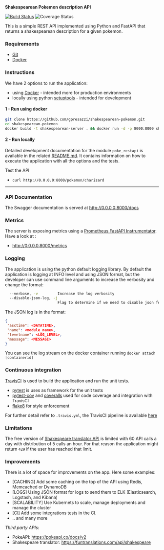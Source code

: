 **Shakespearean Pokemon description API**

[![Build Status](https://travis-ci.com/gpresazzi/shakespearean-pokemon.svg?branch=main)](https://travis-ci.com/gpresazzi/shakespearean-pokemon)
![Coverage Status](https://coveralls.io/repos/github/gpresazzi/shakespearean-pokemon/badge.svg?branch=main)

This is a simple REST API implemented using Python and FastAPI that returns a shakespearean description for a given pokemon.

### Requirements
* [Git](https://git-scm.com/)
* [Docker](https://www.docker.com/)

### Instructions
We have 2 options to run the application:
 * using [Docker](https://www.docker.com/) - intended more for production environments
 * locally using python [setuptools](https://pypi.org/project/setuptools/) - intended for development

#### 1 - Run using docker

```bash
git clone https://github.com/gpresazzi/shakespearean-pokemon.git
cd shakespearean-pokemon
docker build -t shakespearean-server . && docker run -d -p 8000:8000 shakespearean-server
```

#### 2 - Run locally
Detailed development documentation for the module `poke_restapi` is available in the related [README.md](poke_restapi/README.md).
It contains information on how to execute the application with all the options and the tests.

Test the API
 * `curl http://0.0.0.0:8000/pokemon/charizard`

---

### API Documentation

The Swagger documentation is served at http://0.0.0.0:8000/docs

### Metrics

The server is exposing metrics using a [Prometheus FastAPI Instrumentator](prometheus-fastapi-instrumentator). 
Have a look at :

* http://0.0.0.0:8000/metrics


### Logging 

The application is using the python default logging library. 
By default the application is logging at INFO level and using JSON format, but the developer can use command line arguments to increase the verbosity and change the format:
```bash
  --verbose, -v         Increase the log verbosity
  --disable-json-log, -j
                        Flag to determine if we need to disable json format for the logs.
```

The JSON log is in the format:
```json
{
 "asctime": <DATATIME>, 
 "name": <module_name>, 
 "levelname": <LOG_LEVEL>, 
 "message": <MESSAGE>
}
```

You can see the log stream on the docker container running `docker attach [containerid]`

### Continuous integration
[TravisCI](https://travis-ci.org/) is used to build the application and run the unit tests.
- [pytest](https://docs.pytest.org/en/stable/) is uses as framework for the unit tests
- [pytest-cov](https://pypi.org/project/pytest-cov/) and [coveralls](https://pypi.org/project/coveralls/) used for code coverage and integration with TravisCI
- [flake8](https://flake8.pycqa.org/en/latest/) for style enforcement

For further detail refer to `.travis.yml`, the TravisCI pipeline is available [here](https://travis-ci.com/github/gpresazzi/shakespearean-pokemon)

### Limitations
The free version of [Shakespeare translator API](https://funtranslations.com/api/shakespeare) is limited with 60 API calls a day with distribution of 5 calls an hour. For that reason the application might return `429` if the user has reached that limit.

### Improvements
There is a lot of space for improvements on the app. Here some examples:
 - [CACHING] Add some caching on the top of the API using Redis, Memcached or DynamoDB
 - [LOGS] Using JSON format for logs to send them to ELK (Elasticsearch, Logstash, and Kibana)  
 - [SCALABILITY] Use Kubernets to scale, manage deployments and manage the cluster 
 - [CI] Add some integrations tests in the CI.
 - .. and many more


*Third party APIs:*
- PokeAPI: https://pokeapi.co/docs/v2
- Shakespeare translator: https://funtranslations.com/api/shakespeare